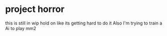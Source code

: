 # project horror
this is still in wip hold on like its getting hard to do it
Also I'm trying to train a Ai to play mm2
